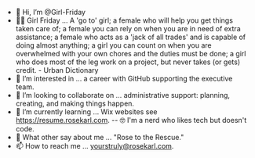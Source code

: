 - 👋 Hi, I’m @Girl-Friday
- 👩‍💼 Girl Friday ... A 'go to' girl; a female who will help you get things taken care of; a female you can rely on when you are in need of extra assistance; a female who acts as a 'jack of all trades' and is capable of doing almost anything; a girl you can count on when you are overwhelmed with your own chores and the duties must be done; a girl who does most of the leg work on a project, but never takes (or gets) credit. - Urban Dictionary
- 👀 I’m interested in ... a career with GitHub supporting the executive team. 
- 💼 I’m looking to collaborate on ... administrative support: planning, creating, and making things happen.
- 🌱 I’m currently learning ... Wix websites see https://resume.rosekarl.com. 
-- 🤓 I'm a nerd who likes tech but doesn't code. 
- 🌹 What other say about me ... "Rose to the Rescue."
- 📫 How to reach me ... yourstruly@rosekarl.com.





<!---
Girl-Friday/Girl-Friday is a ✨ special ✨ repository because its `README.md` (this file) appears on your GitHub profile.
You can click the Preview link to take a look at your changes.
--->
